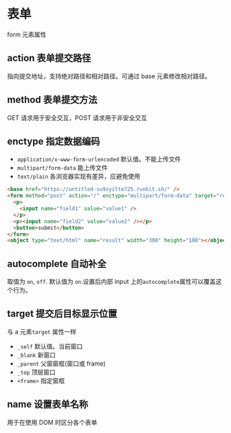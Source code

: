 # 表单

form 元素属性

## action 表单提交路径

指向提交地址，支持绝对路径和相对路径。可通过 base 元素修改相对路径。

## method 表单提交方法

GET 请求用于安全交互，POST 请求用于非安全交互

## enctype 指定数据编码

- `application/x-www-form-urlencoded` 默认值。不能上传文件
- `multipart/form-data` 能上传文件
- `text/plain` 各浏览器实现有差异，应避免使用

```html
<base href="https://untitled-su9syzlte725.runkit.sh/" />
<form method="post" action="/" enctype="multipart/form-data" target="result">
  <p>
    <input name="field1" value="value1" />
  </p>
  <p><input name="field2" value="value2" /></p>
  <button>submit</button>
</form>
<object type="text/html" name="result" width="300" height="100"></object>
```

## autocomplete 自动补全

取值为 `on`, `off`. 默认值为 `on`.设置后内部 input 上的`autocomplete`属性可以覆盖这个行为。

## target 提交后目标显示位置

与 a 元素`target` 属性一样

- `_self` 默认值。当前窗口
- `_blank` 新窗口
- `_parent` 父窗窗框(窗口或 frame)
- `_top` 顶层窗口
- `<frame>` 指定窗框

## name 设置表单名称

用于在使用 DOM 时区分各个表单
